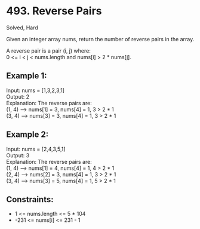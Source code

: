 # 493. Reverse Pairs
Solved, Hard  

Given an integer array nums, return the number of reverse pairs in the array.  

A reverse pair is a pair (i, j) where:  
0 <= i < j < nums.length and nums[i] > 2 * nums[j].  
 
Example 1:
---
Input: nums = [1,3,2,3,1]  
Output: 2  
Explanation: The reverse pairs are:  
(1, 4) --> nums[1] = 3, nums[4] = 1, 3 > 2 * 1  
(3, 4) --> nums[3] = 3, nums[4] = 1, 3 > 2 * 1  

Example 2:
---
Input: nums = [2,4,3,5,1]  
Output: 3  
Explanation: The reverse pairs are:  
(1, 4) --> nums[1] = 4, nums[4] = 1, 4 > 2 * 1  
(2, 4) --> nums[2] = 3, nums[4] = 1, 3 > 2 * 1  
(3, 4) --> nums[3] = 5, nums[4] = 1, 5 > 2 * 1  
 
Constraints:
---
* 1 <= nums.length <= 5 * 104
* -231 <= nums[i] <= 231 - 1
